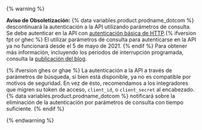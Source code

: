 {% warning %}

**Aviso de Obsoletización:** {% data variables.product.prodname_dotcom %} descontinuará la autenticación a la API utilizando parámetros de consulta. Se debe autenticar en la API con [autenticación básica de HTTP](/rest/overview/other-authentication-methods#via-oauth-and-personal-access-tokens).{% ifversion fpt or ghec %} El utilizar parámetros de consulta para autenticarse en la API ya no funcionará desde el 5 de mayo de 2021. {% endif %} Para obtener más información, incluyendo los periodos de interrupción programada, consulta la [publicación del blog](https://developer.github.com/changes/2020-02-10-deprecating-auth-through-query-param/).

{% ifversion ghes or ghae %} La autenticación a la API a través de parámetros de búsqueda, si bien está disponible, ya no es compatible por motivos de seguridad. En vez de ésto, recomendamos a los integradores que migren su token de acceso, `client_id`, o `client_secret` al encabezado. {% data variables.product.prodname_dotcom %} notificará sobre la eliminación de la autenticación por parámetros de consulta con tiempo suficiente. {% endif %}

{% endwarning %}

